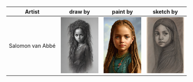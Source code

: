 | Artist | draw by | paint by | sketch by |
| --- | --- | --- | --- |
| Salomon van Abbé | <img src="./Assets/Caracters/DrawBy/SalomonVanAbbe.jpg" width="100"> | <img src="./Assets/Caracters/PaintBy/SalomonVanAbbe.jpg" width="100"> | <img src="./Assets/Caracters/SketchBy/SalomonVanAbbe.jpg" width="100"> |
